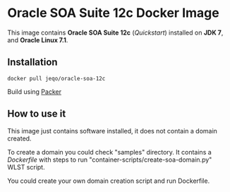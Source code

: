 Oracle SOA Suite 12c Docker Image
=================================

This image contains **Oracle SOA Suite 12c** (*Quickstart*)
installed on **JDK 7**, and **Oracle Linux 7.1**.

## Installation

```
docker pull jeqo/oracle-soa-12c
```

Build using [Packer](https://packer.io/)

## How to use it

This image just contains software installed, it does not contain a
domain created.

To create a domain you could check "samples" directory. It contains
a *Dockerfile* with steps to run "container-scripts/create-soa-domain.py" WLST script.

You could create your own domain creation script and run Dockerfile.

